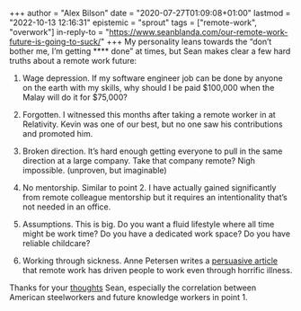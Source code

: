 +++
author = "Alex Bilson"
date = "2020-07-27T01:09:08+01:00"
lastmod = "2022-10-13 12:16:31"
epistemic = "sprout"
tags = ["remote-work", "overwork"]
in-reply-to = "https://www.seanblanda.com/our-remote-work-future-is-going-to-suck/"
+++
My personality leans towards the “don’t bother me, I’m getting \*\*\*\* done” at times, but Sean makes clear a few hard truths about a remote work future:

1. Wage depression. If my software engineer job can be done by anyone on the earth with my skills, why should I be paid $100,000 when the Malay will do it for $75,000?

2. Forgotten. I witnessed this months after taking a remote worker in at Relativity. Kevin was one of our best, but no one saw his contributions and promoted him.

3. Broken direction. It’s hard enough getting everyone to pull in the same direction at a large company. Take that company remote? Nigh impossible. (unproven, but imaginable)

4. No mentorship. Similar to point 2. I have actually gained significantly from remote colleague mentorship but it requires an intentionality that’s not needed in an office.

5. Assumptions. This is big. Do you want a fluid lifestyle where all time might be work time? Do you have a dedicated work space? Do you have reliable childcare?

5. Working through sickness. Anne Petersen writes a [persuasive article](https://annehelen.substack.com/p/the-normalization-of-working-through) that remote work has driven people to work even through horrific illness.

Thanks for your [thoughts](https://www.seanblanda.com/our-remote-work-future-is-going-to-suck/) Sean, especially the correlation between American steelworkers and future knowledge workers in point 1.


